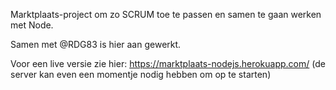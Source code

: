 Marktplaats-project om zo SCRUM toe te passen en samen te gaan werken met Node.

Samen met @RDG83 is hier aan gewerkt.

Voor een live versie zie hier: https://marktplaats-nodejs.herokuapp.com/ 
(de server kan even een momentje nodig hebben om op te starten)
